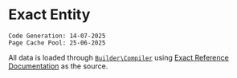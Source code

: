 # Exact Entity

```
Code Generation: 14-07-2025
Page Cache Pool: 25-06-2025
```

All data is loaded through [`Builder\Compiler`](../Builder/Compiler.php)
using [Exact Reference Documentation](https://start.exactonline.nl/docs/HlpRestAPIResources.aspx) as the source.